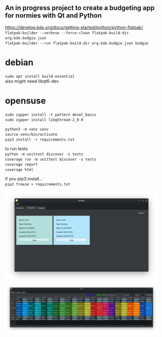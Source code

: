 ## An in progress project to create a budgeting app for normies with Qt and Python

https://develop.kde.org/docs/getting-started/python/python-flatpak/  
`flatpak-builder --verbose --force-clean flatpak-build-dir org.kde.budgie.json`  
`flatpak-builder --run flatpak-build-dir org.kde.budgie.json budgie`  
  
# debian  
`sudo apt install build-essential`  
also might need libqt6-dev  
  
# opensuse  
`sudo zypper install -t pattern devel_basis`  
`sudo zypper install libgthread-2_0-0`  
  
`python3 -m venv venv`  
`source venv/bin/activate`  
`pip3 install -r requirements.txt`  
  
to run tests  
`python -m unittest discover -s tests`  
`coverage run -m unittest discover -s tests`  
`coverage report`  
`coverage html`  
  
if you pip3 install...  
`pip3 freeze > requirements.txt`  

![image](screenshots/budgieqtpy-accounts.png)
![image](screenshots/budgieqtpy-extrapolate.png)
